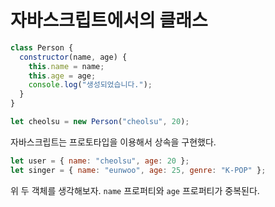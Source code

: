 # 자바스크립트에서의 클래스

```javascript
class Person {
  constructor(name, age) {
    this.name = name;
    this.age = age;
    console.log("생성되었습니다.");
  }
}

let cheolsu = new Person("cheolsu", 20);
```

자바스크립트는 프로토타입을 이용해서 상속을 구현했다.

```javascript
let user = { name: "cheolsu", age: 20 };
let singer = { name: "eunwoo", age: 25, genre: "K-POP" };
```

위 두 객체를 생각해보자. `name` 프로퍼티와 `age` 프로퍼티가 중복된다.
